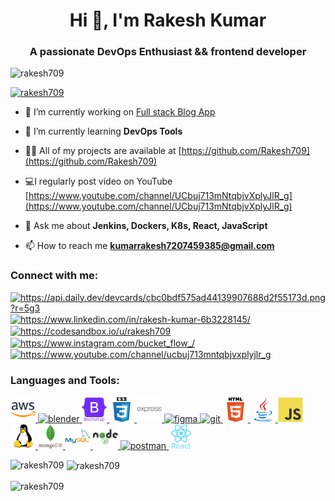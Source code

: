 <h1 align="center">Hi 👋, I'm Rakesh Kumar</h1>
<h3 align="center">A passionate DevOps Enthusiast && frontend developer</h3>

<p align="left"> <img src="https://komarev.com/ghpvc/?username=rakesh709&label=Profile%20views&color=0e75b6&style=flat" alt="rakesh709" /> </p>

<p align="left"> <a href="https://github.com/ryo-ma/github-profile-trophy"><img src="https://github-profile-trophy.vercel.app/?username=rakesh709" alt="rakesh709" /></a> </p>

- 🔭 I’m currently working on [Full stack Blog App](https://github.com/Rakesh709/React-Dev/tree/main/12MegaBlog)

- 🌱 I’m currently learning **DevOps Tools**

- 👨‍💻 All of my projects are available at [https://github.com/Rakesh709](https://github.com/Rakesh709)

- 💻I regularly post video on YouTube [https://www.youtube.com/channel/UCbuj713mNtqbjvXplyJlR_g](https://www.youtube.com/channel/UCbuj713mNtqbjvXplyJlR_g)

- 💬 Ask me about **Jenkins, Dockers, K8s, React, JavaScript**

- 📫 How to reach me **kumarrakesh7207459385@gmail.com**

<h3 align="left">Connect with me:</h3>
<p align="left">
<a href="https://dev.to/https://api.daily.dev/devcards/cbc0bdf575ad44139907688d2f55173d.png?r=5g3" target="blank"><img align="center" src="https://raw.githubusercontent.com/rahuldkjain/github-profile-readme-generator/master/src/images/icons/Social/devto.svg" alt="https://api.daily.dev/devcards/cbc0bdf575ad44139907688d2f55173d.png?r=5g3" height="30" width="40" /></a>
<a href="https://linkedin.com/in/https://www.linkedin.com/in/rakesh-kumar-6b3228145/" target="blank"><img align="center" src="https://raw.githubusercontent.com/rahuldkjain/github-profile-readme-generator/master/src/images/icons/Social/linked-in-alt.svg" alt="https://www.linkedin.com/in/rakesh-kumar-6b3228145/" height="30" width="40" /></a>
<a href="https://codesandbox.com/https://codesandbox.io/u/rakesh709" target="blank"><img align="center" src="https://raw.githubusercontent.com/rahuldkjain/github-profile-readme-generator/master/src/images/icons/Social/codesandbox.svg" alt="https://codesandbox.io/u/rakesh709" height="30" width="40" /></a>
<a href="https://instagram.com/https://www.instagram.com/bucket_flow_/" target="blank"><img align="center" src="https://raw.githubusercontent.com/rahuldkjain/github-profile-readme-generator/master/src/images/icons/Social/instagram.svg" alt="https://www.instagram.com/bucket_flow_/" height="30" width="40" /></a>
<a href="https://www.youtube.com/c/https://www.youtube.com/channel/ucbuj713mntqbjvxplyjlr_g" target="blank"><img align="center" src="https://raw.githubusercontent.com/rahuldkjain/github-profile-readme-generator/master/src/images/icons/Social/youtube.svg" alt="https://www.youtube.com/channel/ucbuj713mntqbjvxplyjlr_g" height="30" width="40" /></a>
</p>

<h3 align="left">Languages and Tools:</h3>
<p align="left"> <a href="https://aws.amazon.com" target="_blank" rel="noreferrer"> <img src="https://raw.githubusercontent.com/devicons/devicon/master/icons/amazonwebservices/amazonwebservices-original-wordmark.svg" alt="aws" width="40" height="40"/> </a> <a href="https://www.blender.org/" target="_blank" rel="noreferrer"> <img src="https://download.blender.org/branding/community/blender_community_badge_white.svg" alt="blender" width="40" height="40"/> </a> <a href="https://getbootstrap.com" target="_blank" rel="noreferrer"> <img src="https://raw.githubusercontent.com/devicons/devicon/master/icons/bootstrap/bootstrap-plain-wordmark.svg" alt="bootstrap" width="40" height="40"/> </a> <a href="https://www.w3schools.com/css/" target="_blank" rel="noreferrer"> <img src="https://raw.githubusercontent.com/devicons/devicon/master/icons/css3/css3-original-wordmark.svg" alt="css3" width="40" height="40"/> </a> <a href="https://expressjs.com" target="_blank" rel="noreferrer"> <img src="https://raw.githubusercontent.com/devicons/devicon/master/icons/express/express-original-wordmark.svg" alt="express" width="40" height="40"/> </a> <a href="https://www.figma.com/" target="_blank" rel="noreferrer"> <img src="https://www.vectorlogo.zone/logos/figma/figma-icon.svg" alt="figma" width="40" height="40"/> </a> <a href="https://git-scm.com/" target="_blank" rel="noreferrer"> <img src="https://www.vectorlogo.zone/logos/git-scm/git-scm-icon.svg" alt="git" width="40" height="40"/> </a> <a href="https://www.w3.org/html/" target="_blank" rel="noreferrer"> <img src="https://raw.githubusercontent.com/devicons/devicon/master/icons/html5/html5-original-wordmark.svg" alt="html5" width="40" height="40"/> </a> <a href="https://www.java.com" target="_blank" rel="noreferrer"> <img src="https://raw.githubusercontent.com/devicons/devicon/master/icons/java/java-original.svg" alt="java" width="40" height="40"/> </a> <a href="https://developer.mozilla.org/en-US/docs/Web/JavaScript" target="_blank" rel="noreferrer"> <img src="https://raw.githubusercontent.com/devicons/devicon/master/icons/javascript/javascript-original.svg" alt="javascript" width="40" height="40"/> </a> <a href="https://www.linux.org/" target="_blank" rel="noreferrer"> <img src="https://raw.githubusercontent.com/devicons/devicon/master/icons/linux/linux-original.svg" alt="linux" width="40" height="40"/> </a> <a href="https://www.mongodb.com/" target="_blank" rel="noreferrer"> <img src="https://raw.githubusercontent.com/devicons/devicon/master/icons/mongodb/mongodb-original-wordmark.svg" alt="mongodb" width="40" height="40"/> </a> <a href="https://www.mysql.com/" target="_blank" rel="noreferrer"> <img src="https://raw.githubusercontent.com/devicons/devicon/master/icons/mysql/mysql-original-wordmark.svg" alt="mysql" width="40" height="40"/> </a> <a href="https://nodejs.org" target="_blank" rel="noreferrer"> <img src="https://raw.githubusercontent.com/devicons/devicon/master/icons/nodejs/nodejs-original-wordmark.svg" alt="nodejs" width="40" height="40"/> </a> <a href="https://postman.com" target="_blank" rel="noreferrer"> <img src="https://www.vectorlogo.zone/logos/getpostman/getpostman-icon.svg" alt="postman" width="40" height="40"/> </a> <a href="https://reactjs.org/" target="_blank" rel="noreferrer"> <img src="https://raw.githubusercontent.com/devicons/devicon/master/icons/react/react-original-wordmark.svg" alt="react" width="40" height="40"/> </a> </p>

<p><img align="left" src="https://github-readme-stats.vercel.app/api/top-langs?username=rakesh709&show_icons=true&locale=en&layout=compact" alt="rakesh709" /></p>

<p>&nbsp;<img align="center" src="https://github-readme-stats.vercel.app/api?username=rakesh709&show_icons=true&locale=en" alt="rakesh709" /></p>

<p><img align="center" src="https://github-readme-streak-stats.herokuapp.com/?user=rakesh709&" alt="rakesh709" /></p>

